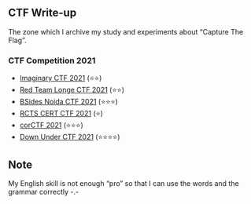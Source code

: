 ## CTF Write-up
The zone which I archive my study and experiments about “Capture The Flag”.

### CTF Competition 2021
- [Imaginary CTF 2021](ImaginaryCTF/WRITEUP.md) (⭐⭐)
- [Red Team Longe CTF 2021](RedTeamLongeCTF/WRITEUP.md) (⭐⭐)
- [BSides Noida CTF 2021](BSidesNoidaCTF/WRITEUP.md) (⭐⭐⭐)
- [RCTS CERT CTF 2021](RCTSCERTCTF/WRITEUP.md) (⭐)
- [corCTF 2021](corCTF/WRITEUP.md) (⭐⭐⭐)
- [Down Under CTF 2021](ductf/WRITEUP.md) (⭐⭐⭐⭐)

## Note
My English skill is not enough “pro” so that I can use the words and the grammar correctly -.-
